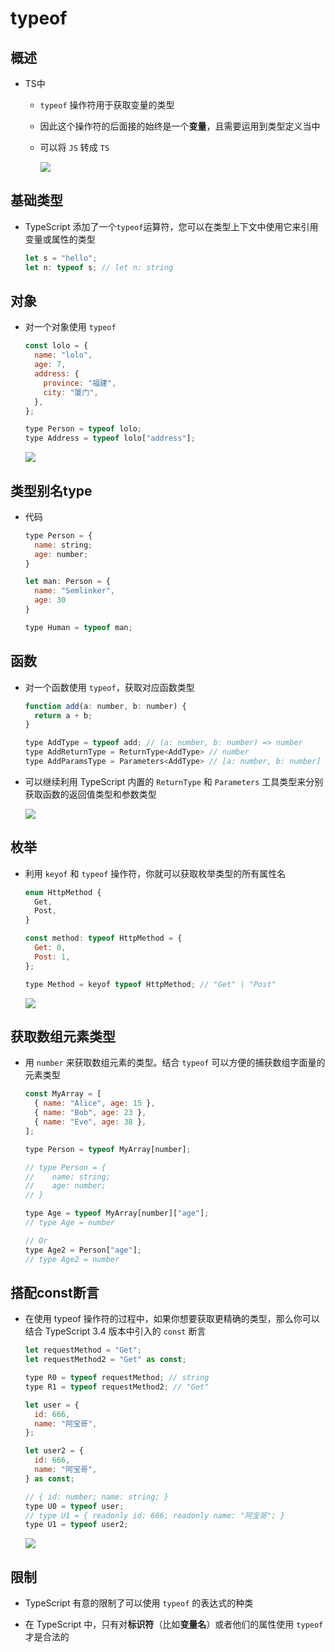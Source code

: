 # typeof

## 概述

+ TS中

  + `typeof` 操作符用于获取变量的类型

  + 因此这个操作符的后面接的始终是一个**变量**，且需要运用到类型定义当中

  + 可以将 `JS` 转成 `TS`

    ![](image/image_p5Tywr7-oi.png)

## 基础类型

+ TypeScript 添加了一个`typeof`运算符，您可以在类型上下文中使用它来引用变量或属性的类型

  ```js
  let s = "hello";
  let n: typeof s; // let n: string
  ```

## 对象

+ 对一个对象使用 `typeof`

  ```js
  const lolo = {
    name: "lolo",
    age: 7,
    address: {
      province: "福建",
      city: "厦门",
    },
  };

  type Person = typeof lolo;
  type Address = typeof lolo["address"];
  ```

  ![](image/image_k2abfYmhu0.png)

## 类型别名type

+ 代码

  ```js
  type Person = {
    name: string;
    age: number;
  }

  let man: Person = {
    name: "Semlinker",
    age: 30
  }

  type Human = typeof man;
  ```

## 函数

+ 对一个函数使用 `typeof`，获取对应函数类型

  ```js
  function add(a: number, b: number) {
    return a + b;
  }

  type AddType = typeof add; // (a: number, b: number) => number
  type AddReturnType = ReturnType<AddType> // number
  type AddParamsType = Parameters<AddType> // [a: number, b: number]
  ```

+ 可以继续利用 TypeScript 内置的 `ReturnType` 和 `Parameters` 工具类型来分别获取函数的返回值类型和参数类型

  ![](image/image_CEk5DfFn6W.png)

## 枚举

+ 利用 `keyof` 和 `typeof` 操作符，你就可以获取枚举类型的所有属性名

  ```js
  enum HttpMethod {
    Get,
    Post,
  }

  const method: typeof HttpMethod = {
    Get: 0,
    Post: 1,
  };

  type Method = keyof typeof HttpMethod; // "Get" | "Post"
  ```

  ![](image/image_46937I9RVa.png)

## 获取数组元素类型

+ 用 `number` 来获取数组元素的类型。结合 `typeof` 可以方便的捕获数组字面量的元素类型

  ```js
  const MyArray = [
    { name: "Alice", age: 15 },
    { name: "Bob", age: 23 },
    { name: "Eve", age: 38 },
  ];

  type Person = typeof MyArray[number];

  // type Person = {
  //    name: string;
  //    age: number;
  // }

  type Age = typeof MyArray[number]["age"];
  // type Age = number

  // Or
  type Age2 = Person["age"];
  // type Age2 = number
  ```

## 搭配const断言

+ 在使用 typeof 操作符的过程中，如果你想要获取更精确的类型，那么你可以结合 TypeScript 3.4 版本中引入的 `const` 断言

  ```js
  let requestMethod = "Get";
  let requestMethod2 = "Get" as const;

  type R0 = typeof requestMethod; // string
  type R1 = typeof requestMethod2; // "Get"
  ```

  ```js
  let user = {
    id: 666,
    name: "阿宝哥",
  };

  let user2 = {
    id: 666,
    name: "阿宝哥",
  } as const;

  // { id: number; name: string; }
  type U0 = typeof user;
  // type U1 = { readonly id: 666; readonly name: "阿宝哥"; }
  type U1 = typeof user2;
  ```

  ![](image/image_SoC6sf4Dck.png)

## 限制

+ TypeScript 有意的限制了可以使用 `typeof` 的表达式的种类

+ 在 TypeScript 中，只有对**标识符**（比如**变量名**）或者他们的属性使用 `typeof` 才是合法的
